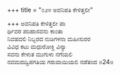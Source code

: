 +++
title = "೦೨೪ ಅವನಿಪತಿ ಕೇಳಿತ್ತಲೀ"

+++
ಅವನಿಪತಿ ಕೇಳಿತ್ತಲೀ ಪಾ  
ರ್ಥಿವರ ಪರಿಹಾಸವನು ಕಾಂತಾ  
ನಿವಹದಲಿ ನಿಬ್ಬರದ ನುಡಿಗಳನಾ ಮಹೀಸುರರ   
ವಿವಿಧ ಕಟು ಮಧುರೋಕ್ತಿ ವಿನ್ಯಾ  
ಸವನು ಕೇಳುತ ಮುಗುಳು ನಗೆಯಲಿ  
ನವಮದದ್ವಿಪಗತಿಯ ಗರುವಾಯಿಯಲಿ ನಡೆತಂದ  ॥24॥